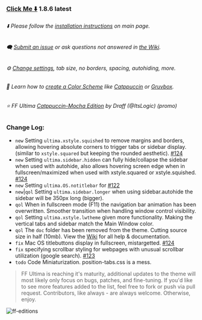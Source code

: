### [Click Me ⬇️](https://github.com/soulhotel/FF-ULTIMA/releases/download/1.8.6/ffultima1.8.6.zip) 1.8.6 latest

###### ⬇️ Please follow the [installation instructions](https://github.com/soulhotel/FF-ULTIMA#installation) on main page.

###### 🗨️ [Submit an issue](https://github.com/soulhotel/FF-ULTIMA/issues/new/choose) or ask questions not answered in [the Wiki](https://github.com/soulhotel/FF-ULTIMA/wiki).

###### ⚙️ [Change settings](https://github.com/soulhotel/FF-ULTIMA/wiki/Settings), tab size, no borders, spacing, autohiding, more.

###### 🎨 Learn how to [create a Color Scheme](https://github.com/soulhotel/FF-ULTIMA/wiki/Create-a-Color-Scheme) like [Catppuccin](https://github.com/soulhotel/FF-ULTIMA/blob/next-release/theme/color-schemes/catppuccin/readme.md) or [Gruvbox](https://github.com/soulhotel/FF-ULTIMA/blob/next-release/theme/color-schemes/gruvbox-light/readme.md).

###### ⭐ FF Ultima [Catppuccin-Mocha Edition](https://github.com/soulhotel/FF-ULTIMA/tree/main/theme/color-schemes/catppuccin-mocha/readme.md) by Draff (@ItsLogic) (promo)

### Change Log:
- `new` Setting `ultima.xstyle.squished` to remove margins and borders, allowing hovering absolute corners to trigger tabs or sidebar display. (similar to `xstyle.squared` but keeping the rounded aesthetic). [#124](https://github.com/soulhotel/FF-ULTIMA/issues/124)
- `new` Setting `ultima.sidebar.hidden` can fully hide/collapse the sidebar when used with autohide, also allows hovering screen edge when in fullscreen/maximized when used with xstyle.squared or xstyle.squished. [#124](https://github.com/soulhotel/FF-ULTIMA/issues/124)
- `new` Setting `ultima.OS.notitlebar` for [#122](https://github.com/soulhotel/FF-ULTIMA/issues/122)
- `new`|`qol` Setting `ultima.sidebar.longer` when using sidebar.autohide the sidebar will be 350px long (bigger).
- `qol` When in fullscreen mode (F11) the navigation bar animation has been overwritten. Smoother transition when handling window control visibility.
- `qol` Setting `ultima.xstyle.lwtheme` given more functionality. Making the vertical tabs and sidebar match the Main Window color.
- `qol` The `doc` folder has been removed from the theme. Cutting source size in half (10mb). View the [Wiki](https://github.com/soulhotel/FF-ULTIMA/wiki) for all help & documentation.
- `fix` Mac OS titlebuttons display in fullscreen, mistargetted. [#124](https://github.com/soulhotel/FF-ULTIMA/issues/124)
- `fix` specifying scrollbar styling for webpages with unusual scrollbar utilization (google search). [#123](https://github.com/soulhotel/FF-ULTIMA/issues/123)
- `todo` Code Miniaturization. position-tabs.css is a mess.

> FF Ultima is reaching it's maturity, additional updates to the theme will most likely only focus on bugs, patches, and fine-tuning. If you'd like to see more features added to the list, feel free to fork or push via pull request. Contributors, like always - are always welcome. Otherwise, enjoy.

![ff-editions](https://github.com/user-attachments/assets/b7ca4a8c-1a8d-4f38-adae-be7a99b69e29)

<!--
> *Tabs on Top*

![Screenshot from 2024-07-20 02-21-11](https://github.com/user-attachments/assets/d312964e-f4bc-4377-993b-f81495aebe2a)

> *Tabs on the Right*

![Screenshot from 2024-07-28 20-42-09](https://github.com/user-attachments/assets/481937e4-7653-407c-bba8-69fb00b201f1)
-->




